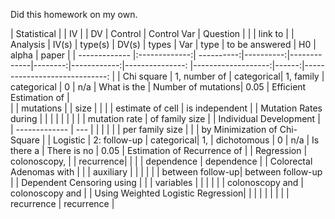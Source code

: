 Did this homework on my own.

| Statistical   |               | IV         |           | DV          | Control | Control Var | Question         |                    |       | link to                           |
| Analysis      | IV(s)         | type(s)    | DV(s)     | types       | Var     | type        | to be answered   |       H0           | alpha | paper                             |
| ------------- |:-------------:| ----------:|----------:|-------------|--------:|------------:|---------------:  |-------------------:|------:|-----------------------------:     |
| Chi square    | 1, number of  | categorical| 1, family | categorical |    0    |   n/a       | What is the      | Number of mutations| 0.05  | Efficient Estimation of           |     
|               | mutations     |            | size      |             |         |             | estimate of cell | is independent     |       | Mutation Rates during             |
|               |               |            |           |             |         |             | mutation rate    | of family size     |       | Individual Development            | 
| ------------- | ---           |            |           |             |         |             | per family size  |                    |       | by Minimization of Chi-Square     |
| Logistic      | 2: follow-up  | categorical| 1,        | dichotomous |    0    |   n/a       | Is there a       | There is no        | 0.05  | Estimation of Recurrence of       |
| Regression    | colonoscopy,  |            | recurrence|             |         |             | dependence       | dependence         |       | Colorectal Adenomas with          |
|               | auxiliary     |            |           |             |         |             | between follow-up| between follow-up  |       | Dependent Censoring using         |
|               | variables     |            |           |             |         |             | colonoscopy and  | colonoscopy and    |       | Using Weighted Logistic Regression|
|               |               |            |           |             |         |             | recurrence       | recurrence         |

